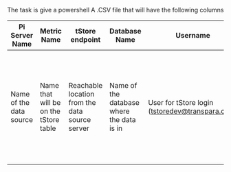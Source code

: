 The task is give a powershell A .CSV file that will have the following columns

| Pi Server Name          | Metric Name                           | tStore endpoint                                | Database Name | Username                                           | Password                                 | Tag filter                                                                                                         |
| ----------------------- | ------------------------------------- | ---------------------------------------------- | -------- | -------------------------------------------------- | ---------------------------------------- | ------------------------------------------------------------------------------------------------------------------ |
| Name of the data source | Name that will be on the tStore table | Reachable location from the data source server | Name of the database where the data is in         | User for tStore login<br>(tstoredev@transpara.com) | Password for tStore login (tStoreDev!22) | Regex, or Standard templating to filter all the tags that will get selected from the source (will be hardcoded fo) |

